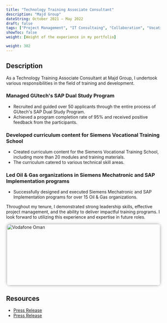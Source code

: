 ```yaml
---
title: "Technology Training Associate Consultant"
description: "Majd Group"
dateString: October 2021 – May 2022
draft: false
tags: ["Project Management", "IT Consultaing", "Collaboration", "Vocational Training", "Mentorship", "Recruitment", "Training Programs"]
showToc: false
weight: [Weight of the experience in my portfolio]

weight: 302
---
```


## Description

As a Technology Training Associate Consultant at Majd Group, I undertook various responsibilities in the field of training and development.

### Managed GUtech's SAP Dual Study Program
- Recruited and guided over 50 applicants through the entire process of GUtech's SAP Dual Study Program.
- Achieved a program completion rate of 95% and received positive feedback from the participants.

### Developed curriculum content for Siemens Vocational Training School
- Created curriculum content for the Siemens Vocational Training School, including more than 20 modules and training materials.
- The curriculum catered to various technical skill areas.

### Led Oil & Gas organizations in Siemens Mechatronic and SAP Implementation programs
- Successfully designed and executed Siemens Mechatronic and SAP Implementation programs for over 15 Oil & Gas organizations.

Throughout my tenure, I demonstrated strong leadership skills, effective project management, and the ability to deliver impactful training programs. I look forward to utilizing this experience and expertise in future roles.


<img src="/experience/buyerassist/img2.jpeg#center" alt="Vodafone Oman" style="width:500px; height:200px; display:block; margin:auto; border-radius: 10px; box-shadow: 0 0 10px rgba(0, 0, 0, 0.3);">

## Resources
- [Press Release](https://www.sap.com/greece/documents/2021/01/aee70476-c67d-0010-87a3-c30de2ffd8ff.html)
- [Press Release](https://www.gutech.edu.om/siemens-mechatronic-training-laboratory-opens/)